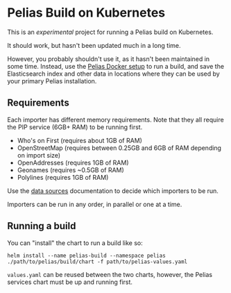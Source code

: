 # Pelias Build on Kubernetes

This is an _experimental_ project for running a Pelias build on Kubernetes.

It should work, but hasn't been updated much in a long time.

However, you probably shouldn't use it, as it hasn't been maintained in some time. Instead, use the [Pelias Docker setup](http://github.com/pelias/docker/) to run a build, and save the Elasticsearch index and other data in locations where they can be used by your primary Pelias installation.

## Requirements

Each importer has different memory requirements. Note that they all require the PIP service (6GB+ RAM) to be running first.

* Who's on First (requires about 1GB of RAM)
* OpenStreetMap (requires between 0.25GB and 6GB of RAM depending on import size)
* OpenAddresses (requires 1GB of RAM)
* Geonames (requires ~0.5GB of RAM)
* Polylines (requires 1GB of RAM)

Use the [data sources](https://github.com/pelias/documentation/blob/master/data-sources.md) documentation to decide
which importers to be run.

Importers can be run in any order, in parallel or one at a time.

## Running a build

You can "install" the chart to run a build like so:

```
helm install --name pelias-build --namespace pelias ./path/to/pelias/build/chart -f path/to/pelias-values.yaml
```

`values.yaml` can be reused between the two charts, however, the Pelias services chart must be up and running first.

